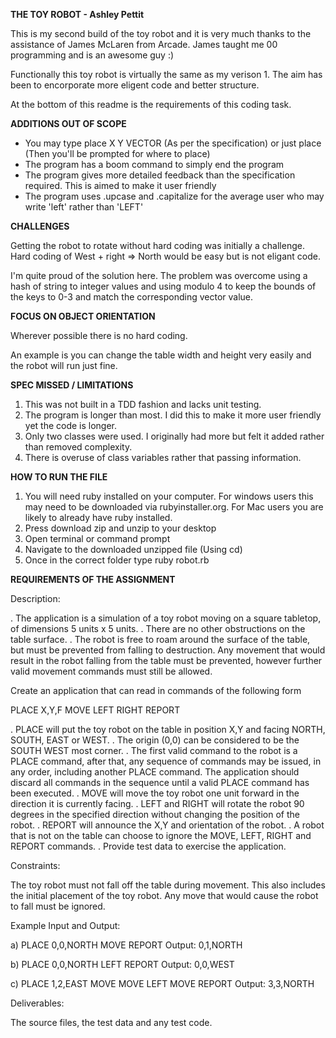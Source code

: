 <b>THE TOY ROBOT - Ashley Pettit </b>

This is my second build of the toy robot and it is very much thanks to the assistance of James McLaren from Arcade. James taught me 00 programming and is an awesome guy :) 

Functionally this toy robot is virtually the same as my verison 1. The aim has been to encorporate more eligent code and better structure. 

At the bottom of this readme is the requirements of this coding task. 

<b>ADDITIONS OUT OF SCOPE</b>

<ul>
    <li>You may type place X Y VECTOR (As per the specification) or just place (Then you'll be prompted for where to place)</li>
    <li>The program has a boom command to simply end the program</li>
    <li>The program gives more detailed feedback than the specification required. This is aimed to make it user friendly</li>
    <li>The program uses .upcase and .capitalize for the average user who may write 'left' rather than 'LEFT'</li>
</ul>

<b> CHALLENGES </b> 

Getting the robot to rotate without hard coding was initially a challenge. Hard coding of West + right => North would be easy but is not eligant code. 

I'm quite proud of the solution here. The problem was overcome using a hash of string to integer values and using modulo 4 to keep the bounds of the keys to 0-3 and match the corresponding vector value. 

<b> FOCUS ON OBJECT ORIENTATION </b>

Wherever possible there is no hard coding. 

An example is you can change the table width and height very easily and the robot will run just fine. 

<b> SPEC MISSED / LIMITATIONS </b>

<ol>
    <li> This was not built in a TDD fashion and lacks unit testing. </li>
    <li> The program is longer than most. I did this to make it more user friendly yet the code is longer. </li>
    <li> Only two classes were used. I originally had more but felt it added rather than removed complexity. </li>
    <li> There is overuse of class variables rather that passing information. </li>
</ol>

<b> HOW TO RUN THE FILE </b>

<ol>
    <li> You will need ruby installed on your computer. For windows users this may need to be downloaded via rubyinstaller.org. For Mac users you are likely to already have ruby installed. </li>
    <li> Press download zip and unzip to your desktop
    <li> Open terminal or command prompt </li>
    <li> Navigate to the downloaded unzipped file (Using cd) </li>
    <li> Once in the correct folder type ruby robot.rb </li>
</ol>

<b> REQUIREMENTS OF THE ASSIGNMENT </b>

Description:


. The application is a simulation of a toy robot moving on a square tabletop, of dimensions 5 units x 5 units.
. There are no other obstructions on the table surface.
. The robot is free to roam around the surface of the table, but must be prevented from falling to destruction. Any movement
that would result in the robot falling from the table must be prevented, however further valid movement commands must still
be allowed.

 
Create an application that can read in commands of the following form


PLACE X,Y,F
MOVE
LEFT
RIGHT
REPORT


. PLACE will put the toy robot on the table in position X,Y and facing NORTH, SOUTH, EAST or WEST.
. The origin (0,0) can be considered to be the SOUTH WEST most corner.
. The first valid command to the robot is a PLACE command, after that, any sequence of commands may be issued, in any order, including another PLACE command. The application should discard all commands in the sequence until a valid PLACE command has been executed.
. MOVE will move the toy robot one unit forward in the direction it is currently facing.
. LEFT and RIGHT will rotate the robot 90 degrees in the specified direction without changing the position of the robot.
. REPORT will announce the X,Y and orientation of the robot.
. A robot that is not on the table can choose to ignore the MOVE, LEFT, RIGHT and REPORT commands.
. Provide test data to exercise the application.


Constraints:

The toy robot must not fall off the table during movement. This also includes the initial placement of the toy robot.
Any move that would cause the robot to fall must be ignored.
 

Example Input and Output:

a)
PLACE 0,0,NORTH
MOVE
REPORT
Output: 0,1,NORTH
 
b)
PLACE 0,0,NORTH
LEFT
REPORT
Output: 0,0,WEST
 
c)
PLACE 1,2,EAST
MOVE
MOVE
LEFT
MOVE
REPORT
Output: 3,3,NORTH
 

Deliverables:

The source files, the test data and any test code.